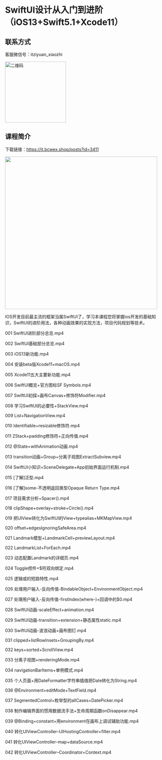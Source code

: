 # SwiftUI设计从入门到进阶（iOS13+Swift5.1+Xcode11）

## 联系方式

客服微信号：itziyuan_xiaozhi

<img src="https://ziyuanyun.oss-cn-guangzhou.aliyuncs.com/common/20240614073449/666b82192834a.jpg" width="200" height="200" alt="二维码">

## 课程简介

下载链接：https://it.bcwex.shop/posts?id=3411

<img src="https://ziyuanyun.oss-cn-guangzhou.aliyuncs.com/yun/20240515185147/664493c357f42.jpg" width="500" alt="">

  IOS开发目前最主流的框架当属SwiftUI了，学习本课程您将掌握ios开发的基础知识，SwiftUI的进阶用法，各种动画效果的实现方法，项目代码规划等技术。

 

 001 SwiftUI进阶部分总览.mp4

 002 SwiftUI基础部分总览.mp4

 003 iOS13新功能.mp4

 004 安装beta版Xcode11+macOS.mp4

 005 Xcode11五大主要新功能.mp4

 006 SwiftUI概览+官方图标SF Symbols.mp4

 007 SwiftUI初探+画布Canvas+修饰符Modifier.mp4

 008 学习SwiftUI的必要性+StackView.mp4

 009 List+NavigationView.mp4

 010 Identifiable+resizable修饰符.mp4

 011 ZStack+padding修饰符+正向传值.mp4

 012 @State+withAnimation动画.mp4

 013 transition动画+Group+分离子视图ExtractSubview.mp4

 014 SwiftUI小知识+SceneDelegate+App初始界面运行机制.mp4

 015 [了解]泛型.mp4

 016 [了解]some-不透明返回类型Opaque Return Type.mp4

 017 项目需求分析+Spacer().mp4

 018 clipShape+overlay+stroke+Circle().mp4

 019 把UIView转化为SwiftUI的View+typealias+MKMapView.mp4

 020 offset+edgesIgnoringSafeArea.mp4

 021 Landmark模型+LandmarkCell+previewLayout.mp4

 022 LandmarkList+ForEach.mp4

 023 动态配置Landmark的详细页.mp4

 024 Toggle控件+$符双向绑定.mp4

 025 逻辑或的短路特性.mp4

 026 处理用户输入-反向传值-BindableObject+EnvironmentObject.mp4

 027 处理用户输入-反向传值-firstIndex(where-)+回调中的$0.mp4

 028 SwiftUI动画-scaleEffect+animation.mp4

 029 SwiftUI动画-transition+extension+静态属性static.mp4

 030 SwiftUI动画-波浪动画+画布图钉.mp4

 031 clipped+listRowInsets+GroupingBy.mp4

 032 keys+sorted+ScrollView.mp4

 033 分离子视图+renderingMode.mp4

 034 navigationBarItems+单例模式.mp4

 035 个人页面+用DateFormatter字符串插值把Date转化为String.mp4

 036 @Environment+editMode+TextField.mp4

 037 SegmentedControl+枚举型的allCases+DatePicker.mp4

 038 制作编辑界面的惯用数据流手法+生命周期函数onDisappear.mp4

 039 @Binding+constant+用environment在画布上调试辅助功能.mp4

 040 转化UIViewController–UIHostingController+filter.mp4

 041 转化UIViewController–map+dataSource.mp4

 042 转化UIViewController–Coordinator+Context.mp4

  